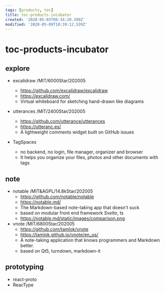 ```yaml
---
tags: [products, toc]
title: toc-products-incubator
created: '2020-05-03T08:34:20.399Z'
modified: '2020-05-09T10:39:12.539Z'
---
```


# toc-products-incubator

## explore

- excalidraw  /MIT/6000Star/202005
    - https://github.com/excalidraw/excalidraw
    - https://excalidraw.com/
    - Virtual whiteboard for sketching hand-drawn like diagrams
- utterances  /MIT/2400Star/202005
    - https://github.com/utterance/utterances
    - https://utteranc.es/
    - A lightweight comments widget built on GitHub issues 

- TagSpaces
    - no backend, no login, file manager, organizer and browser
    - It helps you organize your files, photos and other documents with tags
    


## note

- notable  /MIT&AGPL/14.8kStar/202005
    - https://github.com/notable/notable
    - https://notable.md/
    - The Markdown-based note-taking app that doesn't suck
    - based on modular front end framework *Svelto*, ts
    - https://notable.md/static/images/comparison.png
- vnote  /MIT/6800Star/202005
    - https://github.com/tamlok/vnote
    - https://tamlok.github.io/vnote/en_us/
    - A note-taking application that knows programmers and Markdown better. 
    - based on Qt5, turndown, markdown-it

## prototyping

- react-proto
- ReacType


